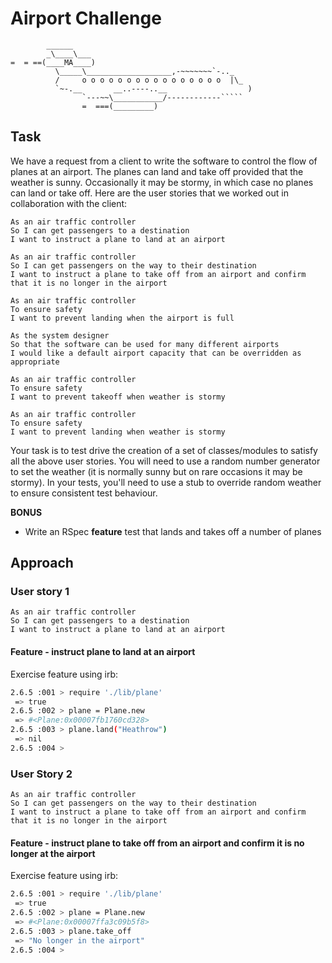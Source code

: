 Airport Challenge
=================

```
        ______
        _\____\___
=  = ==(____MA____)
          \_____\___________________,-~~~~~~~`-.._
          /     o o o o o o o o o o o o o o o o  |\_
          `~-.__       __..----..__                  )
                `---~~\___________/------------`````
                =  ===(_________)

```

Task
-----

We have a request from a client to write the software to control the flow of planes at an airport. The planes can land and take off provided that the weather is sunny. Occasionally it may be stormy, in which case no planes can land or take off.  Here are the user stories that we worked out in collaboration with the client:

```
As an air traffic controller 
So I can get passengers to a destination 
I want to instruct a plane to land at an airport

As an air traffic controller 
So I can get passengers on the way to their destination 
I want to instruct a plane to take off from an airport and confirm that it is no longer in the airport

As an air traffic controller 
To ensure safety 
I want to prevent landing when the airport is full 

As the system designer
So that the software can be used for many different airports
I would like a default airport capacity that can be overridden as appropriate

As an air traffic controller 
To ensure safety 
I want to prevent takeoff when weather is stormy 

As an air traffic controller 
To ensure safety 
I want to prevent landing when weather is stormy 
```

Your task is to test drive the creation of a set of classes/modules to satisfy all the above user stories. You will need to use a random number generator to set the weather (it is normally sunny but on rare occasions it may be stormy). In your tests, you'll need to use a stub to override random weather to ensure consistent test behaviour.


**BONUS**

* Write an RSpec **feature** test that lands and takes off a number of planes

Approach
--------
### User story 1

```
As an air traffic controller 
So I can get passengers to a destination 
I want to instruct a plane to land at an airport
```

#### Feature - instruct plane to land at an airport

Exercise feature using irb:

```bash
2.6.5 :001 > require './lib/plane'
 => true 
2.6.5 :002 > plane = Plane.new
 => #<Plane:0x00007fb1760cd328> 
2.6.5 :003 > plane.land("Heathrow")
 => nil 
2.6.5 :004 > 
```

### User Story 2

```
As an air traffic controller 
So I can get passengers on the way to their destination 
I want to instruct a plane to take off from an airport and confirm that it is no longer in the airport
```

#### Feature - instruct plane to take off from an airport and confirm it is no longer at the airport

Exercise feature using irb:

```bash
2.6.5 :001 > require './lib/plane'
 => true 
2.6.5 :002 > plane = Plane.new
 => #<Plane:0x00007ffa3c09b5f8> 
2.6.5 :003 > plane.take_off
 => "No longer in the airport" 
2.6.5 :004 > 	
```